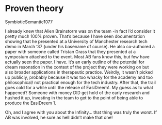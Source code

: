 # Proven theory

SymbioticSemantic1077

I already knew that Alien Brainstorm was on the team -in fact I’d consider it pretty much 100% proven. 
That’s because I have seen documentation showing that he presented at a University of Manchester research tech demo in March ‘37 (under his basename of course). 
He also co-authored a paper with someone called Tristan Grass that they presented at a symposium attached to the event. 
Most AB fans know this, but few have actually seen the paper. I have. It’s an early outline of the potential for dream resonation in the context of the project they were working on but also broader applications in therapeutic practice. 
Weirdly, it wasn’t picked up publicly, probably because it was too whacky for the academy and too philosophical/ not practical enough for the tech industry. After that, the trail goes cold for a while until the release of EasiDreem1. 
My guess as to what happened? Someone with money DID get hold of the early research and hushed it up, investing in the team to get to the point of being able to produce the EasiDreem 1. 

Oh, and I agree with you about the Infinity… that thing was truly the worst. If AB was involved, he sure as hell didn’t make that one!
